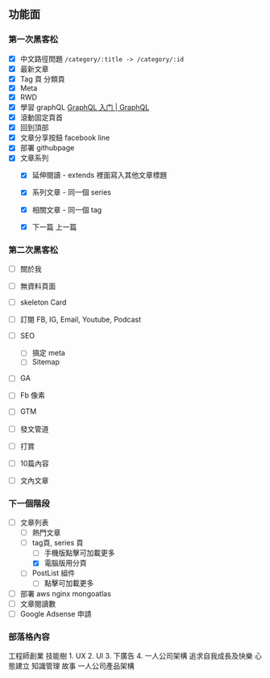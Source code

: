 ## 功能面
### 第一次黑客松
- [x] 中文路徑問題 `/category/:title -> /category/:id`
- [x] 最新文章
- [x] Tag 頁 分類頁
- [x] Meta
- [x] RWD
- [x] 學習 graphQL [GraphQL 入门 | GraphQL](https://graphql.cn/learn/)
- [x] 滾動固定頁首
- [x] 回到頂部
- [x] 文章分享按鈕 facebook line
- [x] 部署 githubpage
- [x] 文章系列
	- [x] 延伸閱讀 - extends 裡面寫入其他文章標題
	- [x] 系列文章 - 同一個 series
	- [x] 相關文章 - 同一個 tag
	- [x] 下一篇 上一篇	


### 第二次黑客松
- [ ] 關於我
- [ ] 無資料頁面
- [ ] skeleton Card
- [ ] 訂閱 FB, IG, Email, Youtube, Podcast
- [ ] SEO
	- [ ] 搞定 meta
	- [ ] Sitemap
- [ ] GA
- [ ] Fb 像素
- [ ] GTM
- [ ] 發文管道
- [ ] 打賞
- [ ] 10篇內容
- [ ] 文內文章	



### 下一個階段
- [ ] 文章列表
	- [ ] 熱門文章
	- [ ] tag頁,  series 頁
		- [ ] 手機版點擊可加載更多
		- [x] 電腦版用分頁
	- [ ] PostList 組件
		- [ ] 點擊可加載更多
- [ ] 部署 aws nginx mongoatlas
- [ ] 文章閱讀數
- [ ] Google Adsense 申請

### 部落格內容
工程師創業
技能樹
	1. UX
	2. UI
	3. 下廣告
	4. 一人公司架構
追求自我成長及快樂
心態建立
知識管理
故事
一人公司產品架構